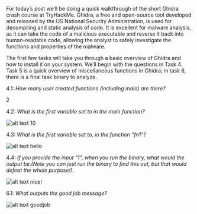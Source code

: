 

For today’s post we’ll be doing a quick walkthrough of the short Ghidra crash course at TryHackMe. Ghidra, a free and open-source tool developed and released by the US National Security Administration, is used for decompiling and static analysis of code. It is excellent for malware analysis, as it can take the code of a malicious executable and reverse it back into human-readable code, allowing the analyst to safely investigate the functions and properties of the malware.

The first few tasks will take you through a basic overview of Ghidra and how to install it on your system. We’ll begin with the questions in Task 4. Task 5 is a quick overview of miscellaneous functions in Ghidra; in task 6, there is a final task binary to analyze.



4.1: *How many user created functions (including main) are there?*

2

4.2: *What is the first variable set to in the main function?*

![alt text](https://i.imgur.com/mhyvirb.png)
10

4.3: *What is the first variable set to, in the function “fn1”?*

![alt text](https://i.imgur.com/bwQl2SM.png)
hello

4.4: *If you provide the input "1", when you run the binary, what would the output be.(Note you can just run the binary to find this out, but that would defeat the whole purpose!).*

![alt text](https://i.imgur.com/xPadmq7.png)
nice!

6.1: *What outputs the good job message?*    

![alt text](https://i.imgur.com/fmuhBd9.png)
goodjob
